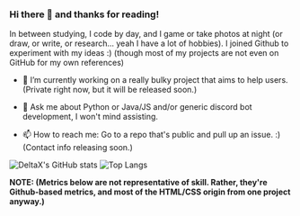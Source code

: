 ### Hi there 👋 and thanks for reading!

In between studying, I code by day, and I game or take photos at night (or draw, or write, or research... yeah I have a lot of hobbies).
I joined Github to experiment with my ideas :) (though most of my projects are not even on GitHub for my own references)

- 🔭 I’m currently working on a really bulky project that aims to help users. (Private right now, but it will be released soon.)
- 💬 Ask me about Python or Java/JS and/or generic discord bot development, I won't mind assisting.

- 📫 How to reach me: Go to a repo that's public and pull up an issue. :) (Contact info releasing soon.)

![DeltaX's GitHub stats](https://github-readme-stats.vercel.app/api?username=DeltaXWizard&count_private=true&show_icons=true&theme=radical)
![Top Langs](https://github-readme-stats.vercel.app/api/top-langs/?username=DeltaXWizard&count_private=true&show_icons=true)

**NOTE: (Metrics below are not representative of skill. Rather, they're Github-based metrics, and most of the HTML/CSS origin from one project anyway.)**

<!--
**DeltaXWizard/DeltaXWizard** is a ✨ _special_ ✨ repository because its `README.md` (this file) appears on your GitHub profile.

Here are some ideas to get you started:

- 🔭 I’m currently working on ...
- 🌱 I’m currently learning ...
- 👯 I’m looking to collaborate on ...
- 🤔 I’m looking for help with ...
- 💬 Ask me about ...
- 📫 How to reach me: ...
- 😄 Pronouns: ...
- ⚡ Fun fact: ...
-->
